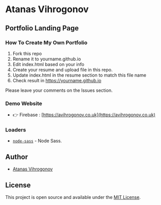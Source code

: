 # Atanas Vihrogonov
## Portfolio Landing Page

### How To Create My Own Portfolio
1. Fork this repo
2. Rename it to yourname.github.io
3. Edit index.html based on your info
4. Create your resume and upload file in this repo.
8. Update index.html in the resume section to match this file name
9. Check result in https://yourname.github.io

Please leave your comments on the Issues section.

### Demo Website
- 👉 Firebase : [https://avihrogonov.co.uk](https://avihrogonov.co.uk)


### Loaders
- [`node-sass`](https://github.com/sass/node-sass) - Node Sass.

## Author
- [Atanas Vihrogonov](https://avihrogonov.co.uk)

## License
This project is open source and available under the [MIT License](LICENSE).
